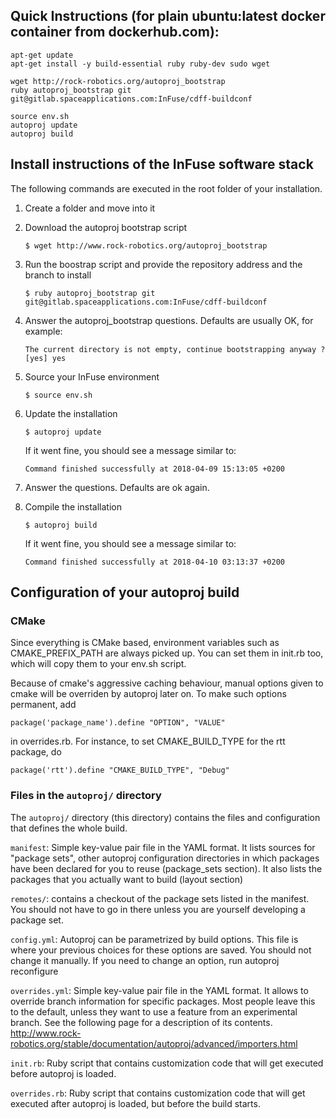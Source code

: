 ## Quick Instructions (for plain ubuntu:latest docker container from dockerhub.com):

    apt-get update
    apt-get install -y build-essential ruby ruby-dev sudo wget
    
    wget http://rock-robotics.org/autoproj_bootstrap
    ruby autoproj_bootstrap git git@gitlab.spaceapplications.com:InFuse/cdff-buildconf
    
    source env.sh
    autoproj update
    autoproj build

## Install instructions of the InFuse software stack 

The following commands are executed in the root folder of your installation.

1. Create a folder and move into it

2. Download the autoproj bootstrap script

    ```
    $ wget http://www.rock-robotics.org/autoproj_bootstrap
    ```

3. Run the boostrap script and provide the repository address and the branch to install

    ```
    $ ruby autoproj_bootstrap git git@gitlab.spaceapplications.com:InFuse/cdff-buildconf
    ```

4. Answer the autoproj_bootstrap questions. Defaults are usually OK, for example:

    ```
    The current directory is not empty, continue bootstrapping anyway ? [yes] yes
    ```

5. Source your InFuse environment

    ```
    $ source env.sh
    ```

6. Update the installation

    ```
    $ autoproj update
    ```

    If it went fine, you should see a message similar to:

    ```
    Command finished successfully at 2018-04-09 15:13:05 +0200
    ```

7. Answer the questions. Defaults are ok again.

8. Compile the installation

    ```
    $ autoproj build
    ```

    If it went fine, you should see a message similar to:

    ```
    Command finished successfully at 2018-04-10 03:13:37 +0200
    ```

## Configuration of your autoproj build

### CMake

Since everything is CMake based, environment variables such as
CMAKE_PREFIX_PATH are always picked up. You can set them
in init.rb too, which will copy them to your env.sh script.

Because of cmake's aggressive caching behaviour, manual options
given to cmake will be overriden by autoproj later on. To make
such options permanent, add

    package('package_name').define "OPTION", "VALUE"

in overrides.rb. For instance, to set CMAKE_BUILD_TYPE for the rtt
package, do

    package('rtt').define "CMAKE_BUILD_TYPE", "Debug"

### Files in the `autoproj/` directory

The `autoproj/` directory (this directory) contains the files and configuration
that defines the whole build.

`manifest`:
  Simple key-value pair file in the YAML format. It lists sources for "package
  sets", other autoproj configuration directories in which packages have been
  declared for you to reuse (package_sets section). It also lists the packages
  that you actually want to build (layout section)

`remotes/`:
  contains a checkout of the package sets listed in the manifest. You should not
  have to go in there unless you are yourself developing a package set.

`config.yml`:
  Autoproj can be parametrized by build options. This file is where your
  previous choices for these options are saved. You should not change it manually.
  If you need to change an option, run
    autoproj reconfigure

`overrides.yml`:
  Simple key-value pair file in the YAML format.  It allows to override branch
  information for specific packages.  Most people leave this to the default,
  unless they want to use a feature from an experimental branch. See the following
  page for a description of its contents.
    http://www.rock-robotics.org/stable/documentation/autoproj/advanced/importers.html

`init.rb`:
  Ruby script that contains customization code that will get executed before
  autoproj is loaded.

`overrides.rb`: 
  Ruby script that contains customization code that will get executed after
  autoproj is loaded, but before the build starts.